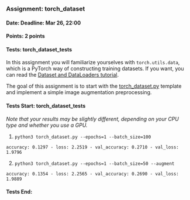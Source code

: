 ### Assignment: torch_dataset
#### Date: Deadline: Mar 26, 22:00
#### Points: 2 points
#### Tests: torch_dataset_tests

In this assignment you will familiarize yourselves with `torch.utils.data`,
which is a PyTorch way of constructing training datasets. If you want,
you can read the [Dataset and DataLoaders
tutorial](https://pytorch.org/tutorials/beginner/basics/data_tutorial.html).

The goal of this assignment is to start with the
[torch_dataset.py](https://github.com/ufal/npfl138/tree/past-2324/labs/04/torch_dataset.py)
template and implement a simple image augmentation preprocessing.

#### Tests Start: torch_dataset_tests
_Note that your results may be slightly different, depending on your CPU type and whether you use a GPU._

1. `python3 torch_dataset.py --epochs=1 --batch_size=100`
```
accuracy: 0.1297 - loss: 2.2519 - val_accuracy: 0.2710 - val_loss: 1.9796
```

2. `python3 torch_dataset.py --epochs=1 --batch_size=50 --augment`
```
accuracy: 0.1354 - loss: 2.2565 - val_accuracy: 0.2690 - val_loss: 1.9889
```
#### Tests End:
